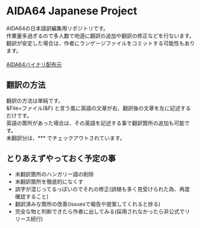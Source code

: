 # AIDA64 Japanese Project
AIDA64の日本語訳編集用リポジトリです。<br>
作業量多過ぎるので多人数で地道に翻訳の追加や翻訳の修正などを行ないます。<br>
翻訳が安定した場合は、作者にランゲージファイルをコミットする可能性もあります。<br>
<br>
[AIDA64バイナリ配布元](https://www.aida64.com/)

## 翻訳の方法
翻訳の方法は単純です。<br>
&File=ファイル(&F) と言う風に英語の文章が右、翻訳後の文章を左に記述するだけです。<br>
英語の箇所があった場合は、その英語を記述する事で翻訳箇所の追加も可能です。<br>
未翻訳分は、*** でチェックアウトされています。

## とりあえずやっておく予定の事
- 未翻訳箇所のハンガリー語の削除
- 未翻訳箇所を徹底的になくす
- 誤字が混じってるっぽいのでそれの修正(誤植も多く見受けられた為、再度確認すること)
- 翻訳済みな箇所の改善(Issuesで報告や提案してくれると捗る)
- 完全な物と判断できたら作者に出してみる(採用されなかったら非公式でリリース続行)

